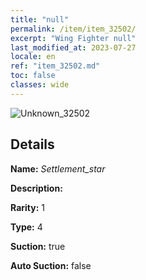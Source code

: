 ```yaml
---
title: "null"
permalink: /item/item_32502/
excerpt: "Wing Fighter null"
last_modified_at: 2023-07-27
locale: en
ref: "item_32502.md"
toc: false
classes: wide
---
```



 ![Unknown_32502](/images/item/Settlement_star_p.png)



## Details

 **Name:** *Settlement_star* 

 **Description:** 

 **Rarity:** 1 

 **Type:** 4 

 **Suction:** true 

 **Auto Suction:** false 


